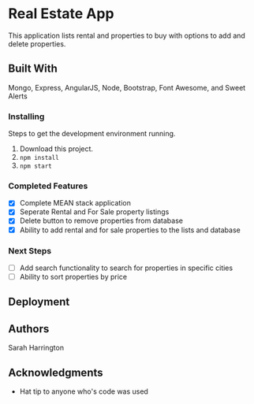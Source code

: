 # Real Estate App

This application lists rental and properties to buy with options to add and delete properties.

## Built With
Mongo, Express, AngularJS, Node, Bootstrap, Font Awesome, and Sweet Alerts

### Installing

Steps to get the development environment running.

1. Download this project.
2. `npm install`
3. `npm start`

### Completed Features

- [x] Complete MEAN stack application
- [x] Seperate Rental and For Sale property listings
- [x] Delete button to remove properties from database
- [x] Ability to add rental and for sale properties to the lists and database

### Next Steps

- [ ] Add search functionality to search for properties in specific cities
- [ ] Ability to sort properties by price

## Deployment



## Authors

Sarah Harrington


## Acknowledgments

* Hat tip to anyone who's code was used
